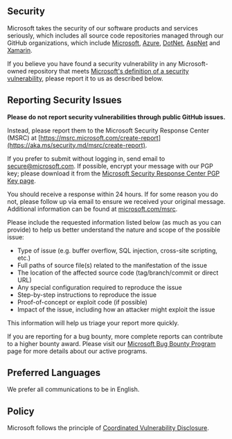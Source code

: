 ## Security

Microsoft takes the security of our software products and services
seriously, which includes all source code repositories managed through
our GitHub organizations, which include
[Microsoft](https://github.com/Microsoft),
[Azure](https://github.com/Azure),
[DotNet](https://github.com/dotnet),
[AspNet](https://github.com/aspnet) and
[Xamarin](https://github.com/xamarin).

If you believe you have found a security vulnerability in any
Microsoft-owned repository that meets [Microsoft's definition of a
security vulnerability](https://aka.ms/security.md/definition), please
report it to us as described below.

## Reporting Security Issues

**Please do not report security vulnerabilities through public GitHub
issues.**

Instead, please report them to the Microsoft Security Response Center
(MSRC) at
[https://msrc.microsoft.com/create-report](https://aka.ms/security.md/msrc/create-report).

If you prefer to submit without logging in, send email to
[secure@microsoft.com](mailto:secure@microsoft.com).  If possible,
encrypt your message with our PGP key; please download it from the
[Microsoft Security Response Center PGP Key
page](https://aka.ms/security.md/msrc/pgp).

You should receive a response within 24 hours. If for some reason you
do not, please follow up via email to ensure we received your original
message. Additional information can be found at
[microsoft.com/msrc](https://www.microsoft.com/msrc).

Please include the requested information listed below (as much as you
can provide) to help us better understand the nature and scope of the
possible issue:

  * Type of issue (e.g. buffer overflow, SQL injection, cross-site scripting, etc.)
  * Full paths of source file(s) related to the manifestation of the issue
  * The location of the affected source code (tag/branch/commit or direct URL)
  * Any special configuration required to reproduce the issue
  * Step-by-step instructions to reproduce the issue
  * Proof-of-concept or exploit code (if possible)
  * Impact of the issue, including how an attacker might exploit the issue

This information will help us triage your report more quickly.

If you are reporting for a bug bounty, more complete reports can
contribute to a higher bounty award. Please visit our [Microsoft Bug
Bounty Program](https://aka.ms/security.md/msrc/bounty) page for more
details about our active programs.

## Preferred Languages

We prefer all communications to be in English.

## Policy

Microsoft follows the principle of [Coordinated Vulnerability
Disclosure](https://aka.ms/security.md/cvd).
